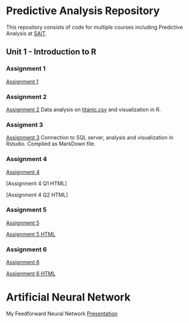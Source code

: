 # Predictive Analysis Repository
This repository consists of code for multiple courses including Predictive Analysis at [SAIT](https://www.sait.ca/). 
## Unit 1 - Introduction to R

### Assignment 1
[Assignment 1](https://github.com/Weidsn/data_predictive_analysis/blob/main/Assignment1.R)

### Assignment 2
[Assignment 2](https://github.com/Weidsn/data_predictive_analysis/blob/main/Assignment2.R)
Data analysis on [titanic.csv](https://github.com/Weidsn/data_predictive_analysis/blob/main/titanic.csv) and visualization in R.

### Assigment 3
[Assignment 3](https://github.com/Weidsn/data_predictive_analysis/blob/main/Assignment3.Rmd)
Connection to SQL server, analysis and visualization in Rstudio. Complied as MarkDown file. 

### Assignment 4
[Assignment 4](https://github.com/Weidsn/R_predictive_analysis/blob/main/Assignment4.R)

[Assignment 4 Q1 HTML]

[Assignment 4 Q2 HTML]

### Assignment 5
[Assignment 5](https://github.com/Weidsn/R_predictive_analysis/blob/main/Assignment5.R)

[Assignment 5 HTML](https://github.com/Weidsn/R_predictive_analysis/blob/main/Assignment5.html)

### Assignment 6
[Assignment 6]()

[Assignment 6 HTML]()



# Artificial Neural Network
My Feedforward Neural Network [Presentation](https://github.com/Weidsn/data_predictive_analysis/blob/main/FNN.ipynb)
